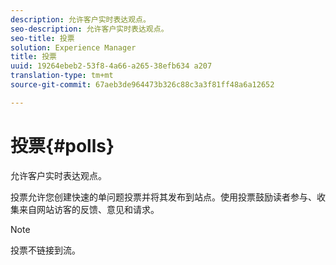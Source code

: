 ```yaml
---
description: 允许客户实时表达观点。
seo-description: 允许客户实时表达观点。
seo-title: 投票
solution: Experience Manager
title: 投票
uuid: 19264ebeb2-53f8-4a66-a265-38efb634 a207
translation-type: tm+mt
source-git-commit: 67aeb3de964473b326c88c3a3f81ff48a6a12652

---
```



# 投票{#polls}

允许客户实时表达观点。

投票允许您创建快速的单问题投票并将其发布到站点。使用投票鼓励读者参与、收集来自网站访客的反馈、意见和请求。

>[!NOTE]
>
>投票不链接到流。

